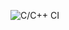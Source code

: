 ![C/C++ CI](https://github.com/stepin105104/PrimeMake/workflows/C/C++%20CI/badge.svg?branch=master)
